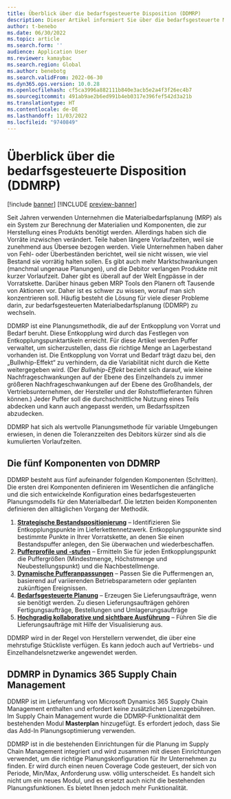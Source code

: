 ```yaml
---
title: Überblick über die bedarfsgesteuerte Disposition (DDMRP)
description: Dieser Artikel informiert Sie über die bedarfsgesteuerte Materialbedarfsplanung (DDMRP), eine Planungsmethode, die auf der Entkopplung von Vorrat und Bedarf basiert.
author: t-benebo
ms.date: 06/30/2022
ms.topic: article
ms.search.form: ''
audience: Application User
ms.reviewer: kamaybac
ms.search.region: Global
ms.author: benebotg
ms.search.validFrom: 2022-06-30
ms.dyn365.ops.version: 10.0.28
ms.openlocfilehash: cf5ca3996a882111b840e3acb5e2a4f3f26ec4b7
ms.sourcegitcommit: 491ab9ae2b6ed991b4eb0317e396fef542d3a21b
ms.translationtype: HT
ms.contentlocale: de-DE
ms.lasthandoff: 11/03/2022
ms.locfileid: "9740849"
---
```

# <a name="demand-driven-material-requirements-planning-ddmrp-overview"></a>Überblick über die bedarfsgesteuerte Disposition (DDMRP)

[!include [banner](../../includes/banner.md)]
[!INCLUDE [preview-banner](../../includes/preview-banner.md)]
<!-- KFM: Preview until further notice -->

Seit Jahren verwenden Unternehmen die Materialbedarfsplanung (MRP) als ein System zur Berechnung der Materialien und Komponenten, die zur Herstellung eines Produkts benötigt werden. Allerdings haben sich die Vorräte inzwischen verändert. Teile haben längere Vorlaufzeiten, weil sie zunehmend aus Übersee bezogen werden. Viele Unternehmen haben daher von Fehl- oder Überbeständen berichtet, weil sie nicht wissen, wie viel Bestand sie vorrätig halten sollen. Es gibt auch mehr Marktschwankungen (manchmal ungenaue Planungen), und die Debitor verlangen Produkte mit kurzer Vorlaufzeit. Daher gibt es überall auf der Welt Engpässe in der Vorratskette. Darüber hinaus geben MRP Tools den Planern oft Tausende von Aktionen vor. Daher ist es schwer zu wissen, worauf man sich konzentrieren soll. Häufig besteht die Lösung für viele dieser Probleme darin, zur bedarfsgesteuerten Materialbedarfsplanung (DDMRP) zu wechseln.

DDMRP ist eine Planungsmethodik, die auf der Entkopplung von Vorrat und Bedarf beruht. Diese Entkopplung wird durch das Festlegen von Entkopplungspunktartikeln erreicht. Für diese Artikel werden Puffer verwaltet, um sicherzustellen, dass die richtige Menge an Lagerbestand vorhanden ist. Die Entkopplung von Vorrat und Bedarf trägt dazu bei, den „Bullwhip-Effekt“ zu verhindern, da die Variabilität nicht durch die Kette weitergegeben wird. (Der *Bullwhip-Effekt* bezieht sich darauf, wie kleine Nachfrageschwankungen auf der Ebene des Einzelhandels zu immer größeren Nachfrageschwankungen auf der Ebene des Großhandels, der Vertriebsunternehmen, der Hersteller und der Rohstofflieferanten führen können.) Jeder Puffer soll die durchschnittliche Nutzung eines Teils abdecken und kann auch angepasst werden, um Bedarfsspitzen abzudecken.

DDMRP hat sich als wertvolle Planungsmethode für variable Umgebungen erwiesen, in denen die Toleranzzeiten des Debitors kürzer sind als die kumulierten Vorlaufzeiten.

## <a name="the-five-components-of-ddmrp"></a>Die fünf Komponenten von DDMRP

DDMRP besteht aus fünf aufeinander folgenden Komponenten (Schritten). Die ersten drei Komponenten definieren im Wesentlichen die anfängliche und die sich entwickelnde Konfiguration eines bedarfsgesteuerten Planungsmodells für den Materialbedarf. Die letzten beiden Komponenten definieren den alltäglichen Vorgang der Methodik.

1. **[Strategische Bestandspositionierung](ddmrp-inventory-positioning.md)** – Identifizieren Sie Entkopplungspunkte im Lieferkettennetzwerk. Entkopplungspunkte sind bestimmte Punkte in Ihrer Vorratskette, an denen Sie einen Bestandspuffer anlegen, den Sie überwachen und wiederbeschaffen.
2. **[Pufferprofile und -stufen](ddmrp-buffer-profile-and-levels.md)** – Ermitteln Sie für jeden Entkopplungspunkt die Puffergrößen (Mindestmenge, Höchstmenge und Neubestellungspunkt) und die Nachbestellmenge.
3. **[Dynamische Pufferanpassungen](ddmrp-buffer-profile-and-levels.md#dynamic-adjustments)** – Passen Sie die Puffermengen an, basierend auf variierenden Betriebsparametern oder geplanten zukünftigen Ereignissen.
4. **[Bedarfsgesteuerte Planung](ddmrp-planning.md)** – Erzeugen Sie Lieferungsaufträge, wenn sie benötigt werden. Zu diesen Lieferungsaufträgen gehören Fertigungsaufträge, Bestellungen und Umlagerungsaufträge
5. **[Hochgradig kollaborative und sichtbare Ausführung](ddmrp-visual-and-collaborative-execution.md)** – Führen Sie die Lieferungsaufträge mit Hilfe der Visualisierung aus.

DDMRP wird in der Regel von Herstellern verwendet, die über eine mehrstufige Stückliste verfügen. Es kann jedoch auch auf Vertriebs- und Einzelhandelsnetzwerke angewendet werden.

## <a name="ddmrp-in-dynamics-365-supply-chain-management"></a>DDMRP in Dynamics 365 Supply Chain Management

DDMRP ist im Lieferumfang von Microsoft Dynamics 365 Supply Chain Management enthalten und erfordert keine zusätzlichen Lizenzgebühren. Im Supply Chain Management wurde die DDMRP-Funktionalität dem bestehenden Modul **Masterplan** hinzugefügt. Es erfordert jedoch, dass Sie das Add-In Planungsoptimierung verwenden.

DDMRP ist in die bestehenden Einrichtungen für die Planung im Supply Chain Management integriert und wird zusammen mit diesen Einrichtungen verwendet, um die richtige Planungskonfiguration für Ihr Unternehmen zu finden. Er wird durch einen neuen Coverage Code gesteuert, der sich von Periode, Min/Max, Anforderung usw. völlig unterscheidet. Es handelt sich nicht um ein neues Modul, und es ersetzt auch nicht die bestehenden Planungsfunktionen. Es bietet Ihnen jedoch mehr Funktionalität.
